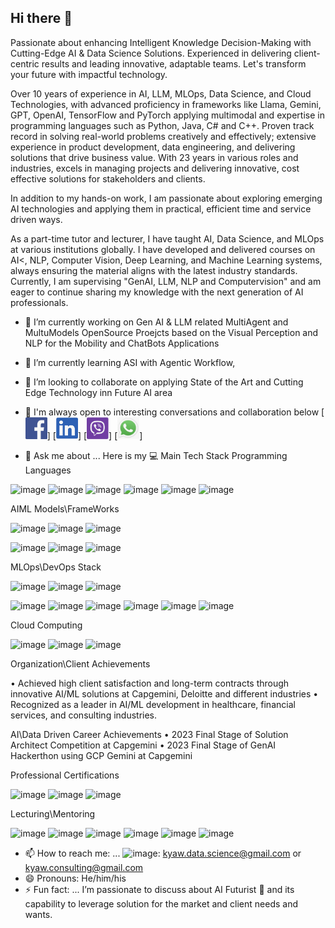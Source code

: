 ## Hi there 👋

Passionate about enhancing Intelligent Knowledge Decision-Making with Cutting-Edge AI & Data Science Solutions. Experienced in delivering client-centric results and leading innovative, adaptable teams. Let's transform your future with impactful technology.

Over 10 years of experience in AI, LLM, MLOps, Data Science, and Cloud Technologies, with
advanced proficiency in frameworks like Llama, Gemini, GPT, OpenAI, TensorFlow and PyTorch
applying multimodal and expertise in programming languages such as Python, Java, C# and C++.
Proven track record in solving real-world problems creatively and effectively; extensive experience in product development, data engineering, and delivering solutions that drive business value. With 23 years in various roles and industries, excels in managing projects and delivering innovative, cost effective solutions for stakeholders and clients.

In addition to my hands-on work, I am passionate about exploring emerging AI technologies and applying them in practical, efficient time and service driven ways.

As a part-time tutor and lecturer, I have taught AI, Data Science, and MLOps at various institutions globally. I have developed and delivered courses on AI<, NLP, Computer Vision, Deep Learning, and Machine Learning systems, always ensuring the material aligns with the latest industry standards. Currently, I am supervising "GenAI, LLM, NLP and Computervision" and am eager to continue sharing my knowledge with the next generation of AI professionals.

- 🔭 I’m currently working on Gen AI & LLM related MultiAgent and MultuModels OpenSource Proejcts based on the Visual Perception and NLP for the Mobility and ChatBots Applications
- 🌱 I’m currently learning ASI with Agentic Workflow, 
- 👯 I’m looking to collaborate on applying State of the Art and Cutting Edge Technology inn Future AI area

- 🤔 I'm always open to interesting conversations and collaboration below
[<img src="./images/facebook.jpg" alt="facebook logo" width="35" height="35" />]
[<img src="./images/Linkedin.jpg" alt="facebook logo" width="35" height="35" />]
[<img src="./images/viber.jpg" alt="facebook logo" width="35" height="35" />]
[<img src="./images/whatsapp.jpg" alt="facebook logo" width="35" height="35" />]


- 💬 Ask me about ...
Here is my 💻 Main Tech Stack
Programming Languages

![image](https://github.com/user-attachments/assets/63919271-dde9-48e5-a617-00c79752746c) ![image](https://github.com/user-attachments/assets/aaed3d36-5ccb-44a1-bcef-c09a8967abd8) ![image](https://github.com/user-attachments/assets/12144aa5-afce-4d70-953e-ab32cb597d68) ![image](https://github.com/user-attachments/assets/1d016108-0a32-4392-80d8-91bc7db7ae64) ![image](https://github.com/user-attachments/assets/6d7a2dc4-b6c6-4476-a12f-6170932ff7c1) ![image](https://github.com/user-attachments/assets/0d70c34a-94bc-4a80-87d3-2583cba2bf5b)

AIML Models\FrameWorks

![image](https://github.com/user-attachments/assets/46d949e6-91b6-4630-b0cc-cb63dc328c39)
![image](https://github.com/user-attachments/assets/1d5f08e3-dc48-4511-b453-4aa08ec31947)
![image](https://github.com/user-attachments/assets/23042d23-fd73-4be0-9dea-ea42e4ccc553)

![image](https://github.com/user-attachments/assets/9ea3d3d1-2001-4ff1-9cc5-5c5d676340a1)
![image](https://github.com/user-attachments/assets/6f1c7a0e-d998-441e-a450-4cc8826bd1ef)
![image](https://github.com/user-attachments/assets/fad0e385-0a47-4b79-ab59-868894e0456b)

MLOps\DevOps Stack

![image](https://github.com/user-attachments/assets/c9766a1b-5aee-4796-990c-195135243427)
![image](https://github.com/user-attachments/assets/070464f8-d406-4502-9e97-6b0f715ebfb0)
![image](https://github.com/user-attachments/assets/26d4ab69-9eb1-4631-9c67-4c1e8ecb2fc8)

![image](https://github.com/user-attachments/assets/136764b9-4d5b-4fd7-b7c5-09d66b332906)
![image](https://github.com/user-attachments/assets/eacbb183-5899-4962-ad25-4cfcb5cd6848)
![image](https://github.com/user-attachments/assets/a4dd255a-a6b9-45e5-80ca-1de6f9ae5bcb)
![image](https://github.com/user-attachments/assets/23861946-6a17-4ca6-a8db-a5e756ee7be5)
![image](https://github.com/user-attachments/assets/774bcd8c-6145-4c45-8d63-e6a6b8eb34a5)
![image](https://github.com/user-attachments/assets/2a61e8a9-57e6-4b8b-b15f-1ced46d309ab)

Cloud Computing

![image](https://github.com/user-attachments/assets/52a52a91-2692-436c-933a-75560abf641d)
![image](https://github.com/user-attachments/assets/3cd33e4a-027e-4f78-affd-61db59d55889)
![image](https://github.com/user-attachments/assets/76112723-3fe7-4298-884c-c97960dee77d)


Organization\Client Achievements

• Achieved high client satisfaction and long-term contracts through innovative AI/ML solutions at
Capgemini, Deloitte and different industries
• Recognized as a leader in AI/ML development in healthcare, financial services, and consulting
industries.

AI\Data Driven Career Achievements
• 2023 Final Stage of Solution Architect Competition at Capgemini
• 2023 Final Stage of GenAI Hackerthon using GCP Gemini at Capgemini


Professional Certifications

![image](https://github.com/user-attachments/assets/77c9ed90-b5e7-49f2-84e0-90e53ad3411f)
![image](https://github.com/user-attachments/assets/bd231921-4f8c-412b-98a9-d9d9086a59c9)
![image](https://github.com/user-attachments/assets/72add3d4-44af-4512-bb4c-c41f0e892e11)


Lecturing\Mentoring 

![image](https://github.com/user-attachments/assets/29b306a1-cb4f-4e22-a456-711c5a39e75b)
![image](https://github.com/user-attachments/assets/f74d4a8f-f5ae-4e74-9ab5-440e585a3672)
![image](https://github.com/user-attachments/assets/94ca882a-4103-4e90-88f2-3c8210fe96b3)
![image](https://github.com/user-attachments/assets/1903821a-ef03-4546-bb31-6ebe09fc3b29)
![image](https://github.com/user-attachments/assets/78a5609f-ac88-4bb9-a980-3a4ca0dba918)
![image](https://github.com/user-attachments/assets/59c9b077-d916-4a88-b3ee-07759dc33620)

- 📫 How to reach me: ...
![image](https://github.com/user-attachments/assets/0974e0ff-e1db-4300-bdb6-142f6985876a): kyaw.data.science@gmail.com or kyaw.consulting@gmail.com
- 😄 Pronouns: He/him/his
- ⚡ Fun fact: ...
I’m passionate to discuss about AI Futurist 🦾 and its capability to leverage solution for the market and client needs and wants.
